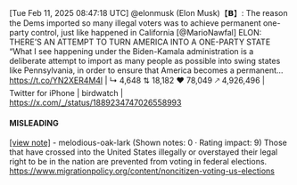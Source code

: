 [Tue Feb 11, 2025 08:47:18 UTC] @elonmusk (Elon Musk)【𝗕】: The reason the Dems imported so many illegal voters was to achieve permanent one-party control, just like happened in California [@MarioNawfal] ELON: THERE’S AN ATTEMPT TO TURN AMERICA INTO A ONE-PARTY STATE “What I see happening under the Biden-Kamala administration is a deliberate attempt to import as many people as possible into swing states like Pennsylvania, in order to ensure that America becomes a permanent… https://t.co/YN2XER4M4l | ↳ 4,648 ⇅ 18,182 ♥ 78,049 🡕 4,926,496 | Twitter for iPhone | birdwatch | https://x.com/_/status/1889234747026558993

#### MISLEADING

[[view note]](https://x.com/i/birdwatch/n/1889557179327246758) - melodious-oak-lark (Shown notes: 0 · Rating impact: 9)
Those that have crossed into the United States illegally or overstayed their legal right to be in the nation are prevented from voting in federal elections. https://www.migrationpolicy.org/content/noncitizen-voting-us-elections
